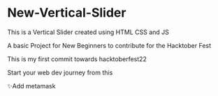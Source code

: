 # New-Vertical-Slider

This is a Vertical Slider created using HTML CSS and JS 

A basic Project for New Beginners to contribute for the Hacktober Fest

This is my first commit towards hacktoberfest22

Start your web dev journey from this

✨Add metamask
